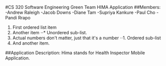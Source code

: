 #CS 320 Software Engineering
Green Team HIMA Application
##Members:
-Andrew Raleigh
-Jacob Downs
-Diane Tam
-Supriya Kankure
-Paul Cho
-Pandi Rrapo


1. First ordered list item
2. Another item
⋅⋅* Unordered sub-list.
1. Actual numbers don't matter, just that it's a number
⋅⋅1. Ordered sub-list
4. And another item.


##Application Description:
Hima stands for Health Inspector Mobile Application.
